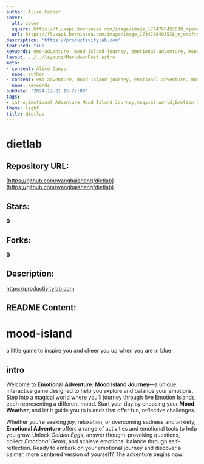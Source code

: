 ```yaml
---
author: Alice Cooper
cover:
  alt: cover
  square: https://fluxapi.borninsea.com/image/image_1734780493538_mjemsfrq
  url: https://fluxapi.borninsea.com/image/image_1734780493538_mjemsfrq
description: 'https://productivitylab.com'
featured: true
keywords: emo-adventure, mood-island-journey, emotional-adventure, mood-weather, emotion-islands, self-reflection, golden-eggs, emotional-gems, emotional-balance, game-ip, guide-mood, emotional-tools, emotional-growth, calmer-version, centered-mind
layout: ../../layouts/MarkdownPost.astro
meta:
- content: Alice Cooper
  name: author
- content: emo-adventure, mood-island-journey, emotional-adventure, mood-weather, emotion-islands, self-reflection, golden-eggs, emotional-gems, emotional-balance, game-ip, guide-mood, emotional-tools, emotional-growth, calmer-version, centered-mind
  name: keywords
pubDate: '2024-12-21 15:27:08'
tags:
- intro,Emotional_Adventure,Mood_Island_Journey,magical_world,Emotion_Islands,mood_weather,fun_reflective_challenges,joy,relaxation,overcoming_sadness_and_anxiety,Golden_Eggs,thought-provoking_questions,Emotional_Gems,emotional_balance,self-reflection
theme: light
title: dietlab
---
```


# dietlab

## Repository URL: 
[https://github.com/wanghaisheng/dietlab](https://github.com/wanghaisheng/dietlab)

## Stars: 
**0**

## Forks: 
**0**

## Description: 
https://productivitylab.com

## README Content: 
# mood-island
a little game to inspire you and cheer you up when you are in blue


## intro

Welcome to **Emotional Adventure: Mood Island Journey**—a unique, interactive game designed to help you explore and balance your emotions. Step into a magical world where you’ll journey through five Emotion Islands, each representing a different mood. Start your day by choosing your **Mood Weather**, and let it guide you to islands that offer fun, reflective challenges. 

Whether you’re seeking joy, relaxation, or overcoming sadness and anxiety, **Emotional Adventure** offers a range of activities and emotional tools to help you grow. Unlock *Golden Eggs*, answer thought-provoking questions, collect *Emotional Gems*, and achieve emotional balance through self-reflection. Ready to embark on your emotional journey and discover a calmer, more centered version of yourself? The adventure begins now!


